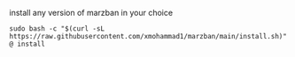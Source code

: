 install any version of marzban in your choice
```
sudo bash -c "$(curl -sL https://raw.githubusercontent.com/xmohammad1/marzban/main/install.sh)" @ install
```

